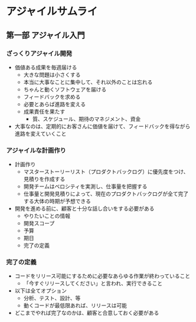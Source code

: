 # アジャイルサムライ

## 第一部 アジャイル入門
### ざっくりアジャイル開発
- 価値ある成果を毎週届ける
  - 大きな問題は小さくする
  - 本当に大事なことに集中して、それ以外のことは忘れる
  - ちゃんと動くソフトウェアを届ける
  - フィードバックを求める
  - 必要とあらば進路を変える
  - 成果責任を果たす
    - 質、スケジュール、期待のマネジメント、資金
- 大事なのは、定期的にお客さんに価値を届けて、フィードバックを得ながら進路を変えていくこと
### アジャイルな計画作り
- 計画作り
  - マスターストーリーリスト（プロダクトバックログ）に優先度をつけ、見積りを作成する
  - 開発チームはベロシティを実測し、仕事量を把握する
  - 仕事量と開発見積りによって、現在のプロダクトバックログが全て完了する大体の時期が予想できる
- 開発を進める前に、顧客と十分な話し合いをする必要がある
  - やりたいことの情報
  - 開発スコープ
  - 予算
  - 期日
  - 完了の定義
### 完了の定義
- コードをリリース可能にするために必要なあらゆる作業が終わっていること
  - 「今すぐリリースしてください」と言われ、実行できること
- 以下は全てオプション
  - 分析、テスト、設計、等
  - 動くコードが最低限あれば、リリースは可能
- どこまでやれば完了なのかは、顧客と合意しておく必要がある